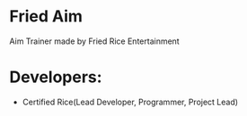 ﻿# Fried Aim 

Aim Trainer made by Fried Rice Entertainment

# Developers: 
- Certified Rice(Lead Developer, Programmer, Project Lead)